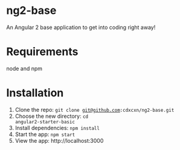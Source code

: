 # ng2-base
An Angular 2 base application to get into coding right away!

# Requirements

node and npm

# Installation

1. Clone the repo: <code>git clone git@github.com:cdxcxn/ng2-base.git</code>
2. Choose the new directory: <code>cd angular2-starter-basic</code>
3. Install dependencies: <code>npm install</code>
4. Start the app: <code>npm start</code>
5. View the app: http://localhost:3000
